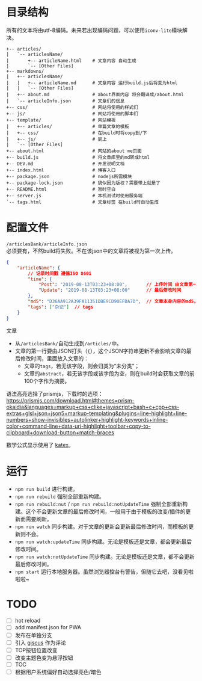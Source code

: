 
# 目录结构

所有的文本将由utf-8编码。未来若出现编码问题，可以使用`iconv-lite`模块解决。

```text
+-- articles/
|   `-- articlesName/
|       +-- articleName.html    # 文章内容 自动生成
|       `-- [Other Files]
+-- markdowns/
|   +-- articlesName/
|   |   +-- articleName.md      # 文章内容 运行build.js后将变为html
|   |   `-- [Other Files]
|   +-- about.md                # about界面内容 将会翻译成/about.html
|   `-- articleInfo.json        # 文章们的信息
+-- css/                        # 网站将使用的样式们
+-- js/                         # 网站将使用的脚本们
+-- template/                   # 网站模板
|   +-- articles/               # 单篇文章的模板
|   +-- css/                    # 在build时将copy到/下
|   +-- js/                     # 同上
|   `-- [Other Files]
+-- about.html                  # 网站的about me页面
+-- build.js                    # 将文章库里的md转成html
+-- DEV.md                      # 开发说明文档
+-- index.html                  # 博客入口
+-- package.json                # nodejs所需模块
+-- package-lock.json           # 貌似因为版权？需要带上就是了
+-- README.html                 # 暂时空白
+-- server.js                   # 本机测试时使用服务端
`-- tags.html                   # 文章标签 在build时自动生成
```

# 配置文件

`/articlesBank/articleInfo.json`  
必须要有，不然build将失败。不在该json中的文章将被视为第一次上传。

```JSON
{
    "articleName": {
        // 记录时间戳 遵循ISO 8601
        "time": {
            "Post": "2019-08-13T03:23+08:00",       // 上传时间 由文章第一次build时生成
            "Update": "2019-08-13T03:23+08:00"      // 最后修改时间
        },
        "md5": "D36AA912A39FA11351DBE9CD90EFDA7D",  // 文章本身内容的md5，用来自动更新最后修改时间的
        "tags": ["杂记"]  // tags
    }
}
```

文章

* 从`/articlesBank/`自动生成到`/articles/`中。
* 文章的第一行要由JSON打头（`{`），这个JSON字符串更新不会影响文章的最后修改时间，里面放入文章的：
  * 文章的`tags`，若无该字段，则会归类为“未分类”；
  * 文章的`abstract`，若无该字段或该字段为空，则在build时会获取文章的前100个字作为摘要。

语法高亮选择了prismjs，下载时的选项：  
<https://prismjs.com/download.html#themes=prism-okaidia&languages=markup+css+clike+javascript+bash+c+cpp+css-extras+glsl+json+json5+markup-templating&plugins=line-highlight+line-numbers+show-invisibles+autolinker+highlight-keywords+inline-color+command-line+data-uri-highlight+toolbar+copy-to-clipboard+download-button+match-braces>

数学公式显示使用了 [katex](https://katex.org/)。

# 运行

* `npm run build` 进行构建。
* `npm run rebuild` 强制全部重新构建。
* `npm run rebuild:nut` / `npm run rebuild:notUpdateTime` 强制全部重新构建。这个不会更新文章的最后修改时间，一般用于由于模板的改变/插件的更新而需要刷新。
* `npm run watch` 同步构建。对于文章的更新会更新最后修改时间，而模板的更新则不会。
* `npm run watch:updateTime` 同步构建。无论是模板还是文章，都会更新最后修改时间。
* `npm run watch:notUpdateTime` 同步构建。无论是模板还是文章，都不会更新最后修改时间。
* `npm start` 运行本地服务器。虽然浏览器控台有警告，但随它去吧，没看见啦啦啦~

# TODO

* [ ] hot reload
* [ ] add manifest.json for PWA
* [ ] 发布在单独分支
* [ ] 引入 [giscus](https://github.com/giscus/giscus) 作为评论
* [ ] TOP按钮位置改变
* [ ] 改变主题色变为悬浮按钮
* [ ] TOC
* [ ] 根据用户系统偏好自动选择亮色/暗色
